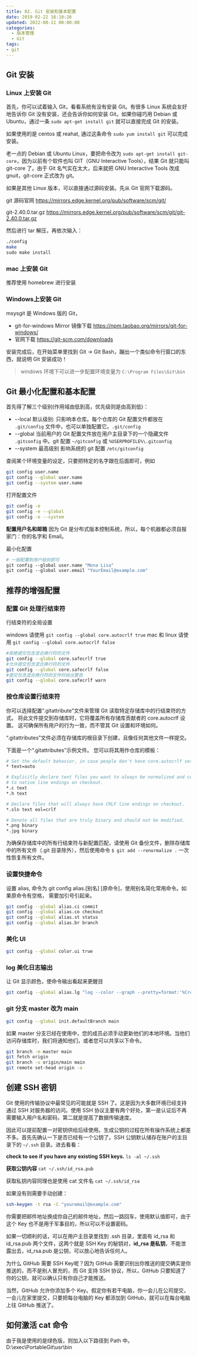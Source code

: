 ```yaml
---
title: 02. Git 安装和基本配置
date: 2019-02-22 16:10:26
updated: 2022-08-11 00:00:00
categories:
  - 版本管理
  - Git
tags:
- git
---
```


## Git 安装

### Linux 上安装 Git

首先，你可以试着输入 Git，看看系统有没有安装 Git。有很多 Linux 系统会友好地告诉你 Git 没有安装，还会告诉你如何安装 Git。如果你碰巧用 Debian 或 Ubuntu，通过一条 `sudo apt-get install git`
就可以直接完成 Git 的安装。

如果使用的是 centos 或 reahat, 通过这条命令 `sudo yum install git` 可以完成安装。

老一点的 Debian 或 Ubuntu Linux，要把命令改为 `sudo apt-get install git-core`，因为以前有个软件也叫 GIT（GNU Interactive Tools），结果 Git 就只能叫 git-core 了。由于 Git 名气实在太大，后来就把 GNU Interactive Tools 改成 gnuit，git-core 正式改为 git。

如果是其他 Linux 版本，可以直接通过源码安装。先从 Git 官网下载源码。

git 源码官网
<https://mirrors.edge.kernel.org/pub/software/scm/git/>

git-2.40.0.tar.gz
<https://mirrors.edge.kernel.org/pub/software/scm/git/git-2.40.0.tar.gz>

然后进行 tar 解压，再依次输入：

```sh
./config
make
sudo make install
```

### mac 上安装 Git

推荐使用 homebrew 进行安装

### Windows上安装 Git

msysgit 是 Windows 版的 Git，

* git-for-windows Mirror 镜像下载 <https://npm.taobao.org/mirrors/git-for-windows/>
* 官网下载 <https://git-scm.com/downloads>

安装完成后，在开始菜单里找到 Git -> Git Bash，蹦出一个类似命令行窗口的东西，就说明 Git 安装成功！

> windows 环境下可以进一步配置环境变量为 `C:\Program Files\Git\bin`

## Git 最小化配置和基本配置

首先得了解三个级别(作用域由低到高，优先级则是由高到低)：

* --local 默认级别: 只影响本仓库。每个仓库的 Git 配置文件都放在 `.git/config` 文件中，也可以单独配置它。`.git/config`
* --global 当前用户的 Git 配置文件放在用户主目录下的一个隐藏文件 `.gitconfig` 中。git 配置 `~/gitconfig` 或 `%USERPROFILE%\.gitconfig`
* --system 最高级别 影响系统的 git 配置 `/etc/gitconfig`

查阅某个环境变量的设定，只要把特定的名字跟在后面即可，例如

```sh
git config user.name
git config --global user.name
git config --system user.name
```

打开配置文件

```sh
git config -e
git config -e --global
git config -e --system
```

**配置用户名和邮箱**
因为 Git 是分布式版本控制系统，所以，每个机器都必须自报家门：你的名字和 Email。

最小化配置

```sh
# 一般配置到用户级别即可
git config --global user.name "Mona Lisa"
git config --global user.email "YourEmail@example.com"
```

## 推荐的增强配置

### 配置 Git 处理行结束符

行结束符的全局设置

windows 请使用 `git config --global core.autocrlf true`
mac 和 linux 请使用 `git config --global core.autocrlf false`

```sh
#拒绝提交包含混合换行符的文件
git config --global core.safecrlf true
#允许提交包含混合换行符的文件
git config --global core.safecrlf false
#提交包含混合换行符的文件时给出警告
git config --global core.safecrlf warn
```

### 按仓库设置行结束符

你可以选择配置“.gitattribute”文件来管理 Git 读取特定存储库中的行结束符的方式。 将此文件提交到存储库时，它将覆盖所有存储库贡献者的 core.autocrlf 设置。 这可确保所有用户的行为一致，而不管其 Git 设置和环境如何。

“.gitattributes”文件必须在存储库的根目录下创建，且像任何其他文件一样提交。

下面是一个“.gitattributes”示例文件。 您可以将其用作仓库的模板：

```sh
# Set the default behavior, in case people don't have core.autocrlf set.
* text=auto

# Explicitly declare text files you want to always be normalized and converted
# to native line endings on checkout.
*.c text
*.h text

# Declare files that will always have CRLF line endings on checkout.
*.sln text eol=crlf

# Denote all files that are truly binary and should not be modified.
*.png binary
*.jpg binary
```

为确保存储库中的所有行结束符与新配置匹配，请使用 Git 备份文件，删除存储库中的所有文件（.git 目录除外），然后使用命令 `$ git add --renormalize .` 一次性恢复所有文件。

### 设置快捷命令

设置 alias, 命令为 git config alias.[别名] [原命令]，使用别名简化常用命令。如果原命令有空格， 需要加引号引起来。

```sh
git config --global alias.ci commit
git config --global alias.co checkout
git config --global alias.st status
git config --global alias.br branch
```

### 美化 UI

```sh
git config --global color.ui true
```

### log 美化日志输出

让 Git 显示颜色，使命令输出看起来更醒目

```sh
git config --global alias.lg "log --color --graph --pretty=format:'%Cred%h%Creset -%C(yellow)%d%Creset %s %Cgreen(%cr) %C(bold blue)<%an>%Creset' --abbrev-commit"
```

### git 分支 master 改为 main

```sh
git config --global init.defaultBranch main
```

如果 master 分支已经在使用中，您的成员必须手动更新他们的本地环境。当他们访问存储库时，我们将通知他们，或者您可以共享以下命令。

```sh
git branch -m master main
git fetch origin
git branch -u origin/main main
git remote set-head origin -a
```

## 创建 SSH 密钥

Git 使用的传输协议中最常见的可能就是 SSH 了。这是因为大多数环境已经支持通过 SSH 对服务器的访问。使用 SSH 协议主要有两个好处，第一是认证后不再需要输入用户名和密码，第二就是提高了数据传输速度。

因此可以提前配置一对密钥供给后续使用。生成公钥的过程在所有操作系统上都差不多。首先先确认一下是否已经有一个公钥了。SSH 公钥默认储存在账户的主目录下的 `~/.ssh` 目录。进去看看：

**check to see if you have any existing SSH keys.**
`ls -al ~/.ssh`

**获取公钥内容**
`cat ~/.ssh/id_rsa.pub`

获取私钥内容同理也是使用 cat 文件名
`cat ~/.ssh/id_rsa`

如果没有则需要手动创建：

```sh
ssh-keygen -t rsa -C "youremail@example.com"
```

你需要把邮件地址换成你自己的邮件地址，然后一路回车，使用默认值即可，由于这个 Key 也不是用于军事目的，所以可以不设置密码。

如果一切顺利的话，可以在用户主目录里找到 .ssh 目录，里面有 id_rsa 和 id_rsa.pub 两个文件，这两个就是 SSH Key 的秘钥对，**id_rsa 是私钥**，不能泄露出去，id_rsa.pub 是公钥，可以放心地告诉任何人。

为什么 GitHub 需要 SSH Key呢？因为 GitHub 需要识别出你推送的提交确实是你推送的，而不是别人冒充的，而 Git 支持 SSH 协议，所以，GitHub 只要知道了你的公钥，就可以确认只有你自己才能推送。

<!-- more -->

当然，GitHub 允许你添加多个 Key。假定你有若干电脑，你一会儿在公司提交，一会儿在家里提交，只要把每台电脑的 Key 都添加到 GitHub，就可以在每台电脑上往 GitHub 推送了。

## 如何激活 cat 命令

由于我是使用的是绿色版，则加入以下路径到 Path 中。
D:\exec\PortableGit\usr\bin
